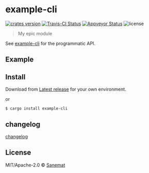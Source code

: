 # example-cli

[![crates version][crates-image]][crates-url] [![Travis-CI Status][travis-image]][travis-url] [![Appveyor Status][appveyor-image]][appveyor-url] ![license][license-image]

> My epic module

See [example-cli](https://github.com/user/rust-example-cli) for the programmatic API.

## Example


## Install

Download from [Latest release](https://github.com/user/rust-example-cli/releases/latest) for your own environment.

or

```
$ cargo install example-cli
```

## changelog

[changelog](./changelog.md)

## License

MIT/Apache-2.0 © [Sanemat](example.com)

[travis-url]: https://travis-ci.org/user/rust-example-cli
[travis-image]: https://img.shields.io/travis/user/rust-example-cli/master.svg?style=flat-square&label=travis
[appveyor-url]: https://ci.appveyor.com/project/user/rust-example-cli/branch/master
[appveyor-image]: https://img.shields.io/appveyor/ci/user/rust-example-cli/master.svg?style=flat-square&label=appveyor
[crates-url]: https://crates.io/crates/example-cli
[crates-image]: https://img.shields.io/crates/v/example-cli.svg?style=flat-square
[license-image]: https://img.shields.io/crates/l/example-cli.svg?style=flat-square
